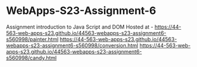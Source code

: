 
# WebApps-S23-Assignment-6
Assignment introduction to Java Script and DOM
Hosted at -  https://44-563-web-apps-s23.github.io/44563-webapps-s23-assignment6-s560998/painter.html
             https://44-563-web-apps-s23.github.io/44563-webapps-s23-assignment6-s560998/conversion.html
             https://44-563-web-apps-s23.github.io/44563-webapps-s23-assignment6-s560998/candy.html

